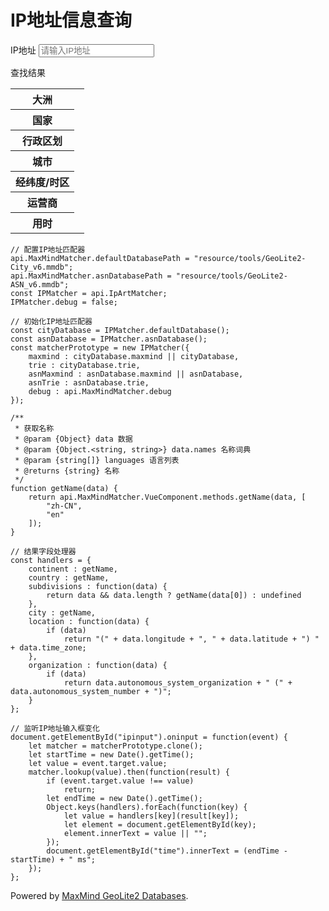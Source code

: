 # IP地址信息查询

<div class="mb-3">
	<label for="ipinput" class="form-label">IP地址</label>
	<input id="ipinput" name="value" class="form-control" placeholder="请输入IP地址"></input>
</div>

<label for="ipoutput" class="form-label">查找结果</label>
<table id="ipoutput" class="table table-striped">
	<tbody>
		<tr>
			<th>大洲</th>
			<td id="continent"></td>
		</tr>
		<tr>
			<th>国家</th>
			<td id="country"></td>
		</tr>
		<tr>
			<th>行政区划</th>
			<td id="subdivisions"></td>
		</tr>
		<tr>
			<th>城市</th>
			<td id="city"></td>
		</tr>
		<tr>
			<th>经纬度/时区</th>
			<td id="location"></td>
		</tr>
		<tr>
			<th>运营商</th>
			<td id="organization"></td>
		</tr>
		<tr>
			<th>用时</th>
			<td id="time"></td>
		</tr>
	</tbody>
</table>

```script
// 配置IP地址匹配器
api.MaxMindMatcher.defaultDatabasePath = "resource/tools/GeoLite2-City_v6.mmdb";
api.MaxMindMatcher.asnDatabasePath = "resource/tools/GeoLite2-ASN_v6.mmdb";
const IPMatcher = api.IpArtMatcher;
IPMatcher.debug = false;

// 初始化IP地址匹配器
const cityDatabase = IPMatcher.defaultDatabase();
const asnDatabase = IPMatcher.asnDatabase();
const matcherPrototype = new IPMatcher({
	maxmind : cityDatabase.maxmind || cityDatabase,
	trie : cityDatabase.trie,
	asnMaxmind : asnDatabase.maxmind || asnDatabase,
	asnTrie : asnDatabase.trie,
	debug : api.MaxMindMatcher.debug
});

/**
 * 获取名称
 * @param {Object} data 数据
 * @param {Object.<string, string>} data.names 名称词典
 * @param {string[]} languages 语言列表
 * @returns {string} 名称
 */
function getName(data) {
	return api.MaxMindMatcher.VueComponent.methods.getName(data, [
		"zh-CN",
		"en"
	]);
}

// 结果字段处理器
const handlers = {
	continent : getName,
	country : getName,
	subdivisions : function(data) {
		return data && data.length ? getName(data[0]) : undefined
	},
	city : getName,
	location : function(data) {
		if (data)
			return "(" + data.longitude + ", " + data.latitude + ") " + data.time_zone;
	},
	organization : function(data) {
		if (data)
			return data.autonomous_system_organization + " (" + data.autonomous_system_number + ")";
	}
};

// 监听IP地址输入框变化
document.getElementById("ipinput").oninput = function(event) {
	let matcher = matcherPrototype.clone();
	let startTime = new Date().getTime();
	let value = event.target.value;
	matcher.lookup(value).then(function(result) {
		if (event.target.value !== value)
			return;
		let endTime = new Date().getTime();
		Object.keys(handlers).forEach(function(key) {
			let value = handlers[key](result[key]);
			let element = document.getElementById(key);
			element.innerText = value || "";
		});
		document.getElementById("time").innerText = (endTime - startTime) + " ms";
	});
};
```

Powered by [MaxMind GeoLite2 Databases](https://www.maxmind.com/en/geoip-databases).
